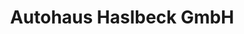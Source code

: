 ---
title: "Autohaus Haslbeck GmbH"
url: /muehldorf-a-inn/autohaus-haslbeck-gmbh/
shop: Autohaus
---